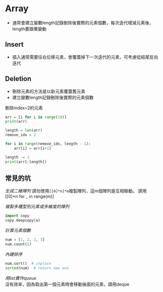 # Array
- 通常會建立變數length記錄刪除後實際的元素個數，每次迭代增減元素後，length要跟著變動

## Insert
- 插入通常需要往右位移元素，會覆蓋掉下一次迭代的元素，可考慮從結尾反向迭代

## Deletion
- 刪除元素的方法是以新元素覆蓋舊元素
- 建立變數length記錄刪除後實際的元素個數

刪除index=2的元素
```python
arr = [i for i in range(10)]
print(arr)

length = len(arr)
remove_idx = 2

for i in range(remove_idx, length - 1):
    arr[i] = arr[i+1]

length -= 1
print(arr[:length])
```

## 常見的坑

*生成二維陣列*
請勿使用`[[0]*n]*m`複製陣列，這m個陣列是互相聯動。
請用[[0]*n for _ in range(m)]

*複製多種型別元素或多維度的陣列*
```python
import copy
copy.deepcopy(a)
```

*計算元素個數*
```python
num = [1, 2, 2, 3]
num.count(2)
```

*內建排序*
```python
num.sort()  # inplace
sorted(num)  # return new one
```

*用list實作queue*\
沒有效率，因為取出第一個元素時會移動後面的元素，請用deque